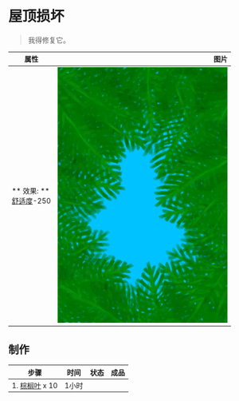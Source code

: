 # 屋顶损坏  
> 我得修复它。  
  
  属性  |   图片   
 ----  |  ----:   
 ** 效果: **<br>[舒适度](Comfort.md)-250  |  ![](Sprite/RoofDamage.png)   
  
## 制作  
步骤  |  时间  |  状态  |  成品  
----  |  ----  |  ----  |  ----  
1. [棕榈叶](PalmFronds.md) x 10  |  1小时  |    |    
